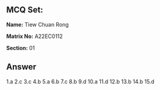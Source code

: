 ## MCQ Set:

**Name:** Tiew Chuan Rong

**Matrix No:** A22EC0112

**Section:** 01

## Answer
1.a
2.c
3.c
4.b
5.a
6.b
7.c
8.b
9.d
10.a
11.d
12.b
13.b
14.b
15.d
